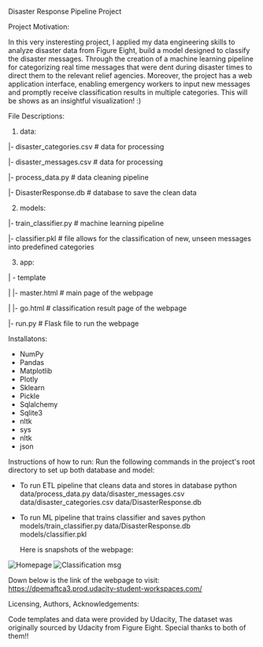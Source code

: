 Disaster Response Pipeline Project

Project Motivation:

In this very insteresting project, I applied my data engineering skills to analyze disaster data from Figure Eight, build a model designed to classify the disaster messages. Through the creation of a machine learning pipeline for categorizing real time messages that were dent during disaster times to direct them to the relevant relief agencies. Moreover, the project has a web application interface, enabling emergency workers to input new messages and promptly receive classification results in multiple categories. This will be shows as  an insightful visualization! :)


File Descriptions:

1. data:

|- disaster_categories.csv # data for processing

|- disaster_messages.csv # data for processing

|- process_data.py # data cleaning pipeline

|- DisasterResponse.db # database to save the clean data

2. models:

|- train_classifier.py # machine learning pipeline

|- classifier.pkl # file allows for the classification of new, unseen messages into predefined categories


3. app:

| - template

| |- master.html # main page of the webpage

| |- go.html # classification result page of the webpage

|- run.py # Flask file to run the webpage


Installatons: 
- NumPy
- Pandas
- Matplotlib
- Plotly
- Sklearn
- Pickle
- Sqlalchemy
- Sqlite3
- nltk
- sys
- nltk
- json

Instructions of how to run:
Run the following commands in the project's root directory to set up both database and model:

- To run ETL pipeline that cleans data and stores in database python data/process_data.py data/disaster_messages.csv data/disaster_categories.csv data/DisasterResponse.db

- To run ML pipeline that trains classifier and saves python models/train_classifier.py data/DisasterResponse.db models/classifier.pkl

  Here is snapshots of the webpage:

![Homepage](https://github.com/Reemaask2/Data-science-Udacity-nanodegree/assets/54121017/d80b84a9-8bbf-4ec8-ae69-96adefbe996b)
![Classification msg](https://github.com/Reemaask2/Data-science-Udacity-nanodegree/assets/54121017/8b523740-eace-44a5-aacd-518466501616)

Down below is the link of the webpage to visit: 
https://dpemaftca3.prod.udacity-student-workspaces.com/ 

Licensing, Authors, Acknowledgements: 

Code templates and data were provided by Udacity, The dataset was originally sourced by Udacity from Figure Eight. Special thanks to both of them!! 


